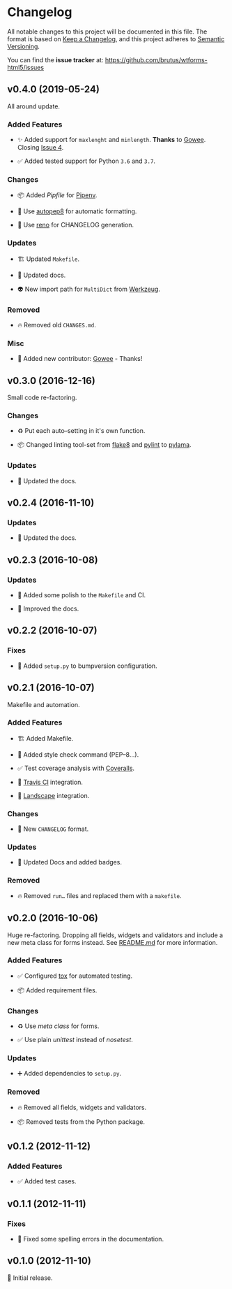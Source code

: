 # Changelog

All notable changes to this project will be documented in this file. The format
is based on [Keep a Changelog][], and this project adheres to
[Semantic Versioning][].

You can find the **issue tracker** at:
<https://github.com/brutus/wtforms-html5/issues>

[keep a changelog]: https://keepachangelog.com/
[semantic versioning]: https://semver.org/

<!-- TOWNCRIER -->

## v0.4.0 (2019-05-24)

All around update.

### Added Features

-   ✨ Added support for `maxlenght` and `minlength`. **Thanks** to
    [Gowee](https://github.com/Gowee). Closing [Issue
    4](https://github.com/brutus/wtforms-html5/issues/4).

-   ✅ Added tested support for Python `3.6` and `3.7`.

### Changes

-   📦 Added _Pipfile_ for [Pipenv](https://github.com/pypa/pipenv).

-   🚨 Use [autopep8](https://github.com/hhatto/autopep8) for automatic
    formatting.

-   📝 Use [reno](https://pypi.org/project/reno/) for CHANGELOG generation.

### Updates

-   🏗 Updated `Makefile`.

-   📝 Updated docs.

-   👽 New import path for `MultiDict` from
    [Werkzeug](https://palletsprojects.com/p/werkzeug/).

### Removed

-   🔥 Removed old `CHANGES.md`.

### Misc

-   👥 Added new contributor: [Gowee](https://github.com/Gowee) - Thanks!

## v0.3.0 (2016-12-16)

Small code re-factoring.

### Changes

-   ♻️ Put each auto–setting in it's own function.

-   📦 Changed linting tool-set from
    [flake8](http://flake8.pycqa.org/en/latest/) and
    [pylint](https://www.pylint.org/) to
    [pylama](https://github.com/klen/pylama).

### Updates

-   📝 Updated the docs.

## v0.2.4 (2016-11-10)

### Updates

-   📝 Updated the docs.

## v0.2.3 (2016-10-08)

### Updates

-   👷 Added some polish to the `Makefile` and CI.

-   📝 Improved the docs.

## v0.2.2 (2016-10-07)

### Fixes

-   📝 Added `setup.py` to bumpversion configuration.

## v0.2.1 (2016-10-07)

Makefile and automation.

### Added Features

-   🏗 Added Makefile.

-   🚨 Added style check command (PEP–8…).

-   ✅ Test coverage analysis with [Coveralls](https://coveralls.io/).

-   👷 [Travis CI](https://travis-ci.org/) integration.

-   👷 [Landscape](https://landscape.io/) integration.

### Changes

-   📝 New `CHANGELOG` format.

### Updates

-   📝 Updated Docs and added badges.

### Removed

-   🔥 Removed `run…` files and replaced them with a `makefile`.

## v0.2.0 (2016-10-06)

Huge re-factoring. Dropping all fields, widgets and validators and include a new
meta class for forms instead. See [README.md](README.md) for more information.

### Added Features

-   ✅ Configured [tox](https://tox.readthedocs.io/) for automated testing.

-   📦 Added requirement files.

### Changes

-   ♻️ Use _meta class_ for forms.

-   ✅ Use plain _unittest_ instead of _nosetest_.

### Updates

-   ➕ Added dependencies to `setup.py`.

### Removed

-   🔥 Removed all fields, widgets and validators.

-   📦 Removed tests from the Python package.

## v0.1.2 (2012-11-12)

### Added Features

-   ✅ Added test cases.

## v0.1.1 (2012-11-11)

### Fixes

-   📝 Fixed some spelling errors in the documentation.

## v0.1.0 (2012-11-10)

🎉 Initial release.
